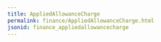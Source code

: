 ```yaml
---
title: AppliedAllowanceCharge
permalink: finance/AppliedAllowanceCharge.html
jsonid: finance_appliedallowancecharge
---
```

